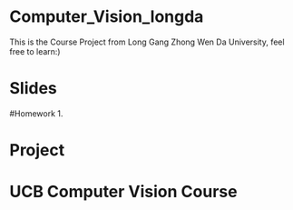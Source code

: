 # Computer_Vision_longda
This is the Course Project from Long Gang Zhong Wen Da University, feel free to learn:)

# Slides

#Homework
1. 

# Project

# UCB Computer Vision Course
